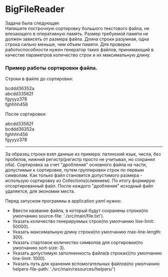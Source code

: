 # BigFileReader

Задача была следующая:    
Напишите построчную сортировку большого текстового файла, не влезающего в оперативную память.
Размер требуемой памяти не должен зависеть от размера файла.
Длина строки разумная, одна строка сильно меньше, чем объем памяти.
Для проверки работоспособности нужен генератор таких файлов, принимающий в качестве параметров количество строк и их максимальную длину.

### Пример работы сортировки файла.

Строки в файле до сортировки:    
    
bcddd36352a    
abcdd33562f    
fgyyyz378     
fghhhh456
    
После сортировки:
    
abcdd33562f    
bcddd36352a    
fghhhh456    
fgyyyz378    
__________________________________

За образец строки взял данные из примера: латинский язык, числа, без пробелов, нижний регистр(регистр просто не
учитывал, но сохранил оба). Сортировка за счет "дробления" основного файла на части, допустимые к сортировке, путем
группировки строк по первым символам. Как только файл становится допустимого размера - использую сортировку из
Collections(слиянием). По итогу формирую отсортированный файл. После каждого "дробления" исходный файл удаляется, для
экономии места.

Перед запуском программы в application.yaml нужно:
-  Ввести название файла, в который будут сохранены строки(по умолчанию source-file: './src/main/file.txt'). 
-  Указать количество генерируемых строк(по умолчанию line-limit: 50000). 
-  Указать максимальную длину строки(по умолчанию max-line-length: 300).
-  Указать стартовое количество символов для сортировки(по умолчанию sort-size: 3).
-  Указать допустимую заполненность файла(в строках)(по умолчанию line-limit: 1000).
-  Указать путь для хранения вспомогательных файлов(по умолчанию helpers-file-path: './src/main/resources/helpers/')
